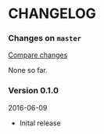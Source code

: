 # CHANGELOG

### Changes on `master`

[Compare changes](https://github.com/codevise/pageflow-react/compare/v0.1.0...master)

None so far.

### Version 0.1.0

2016-06-09

- Inital release
